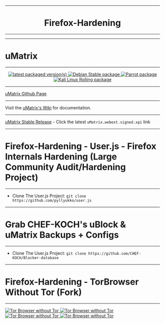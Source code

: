 *** 

<h1 align="center">
    Firefox-Hardening
</h1>

*** 




***
# uMatrix
***


<p align="center">
    <a href="https://repology.org/project/umatrix/versions">
        <img src="https://repology.org/badge/latest-versions/umatrix.svg" alt="latest packaged version(s)">
    </a>
    <a href="https://repology.org/project/umatrix/versions">
        <img src="https://repology.org/badge/version-for-repo/debian_stable/umatrix.svg" alt="Debian Stable package">
    </a>
    <a href="https://repology.org/project/umatrix/versions">
        <img src="https://repology.org/badge/version-for-repo/parrot/umatrix.svg" alt="Parrot package">
    </a>
    <a href="https://repology.org/project/umatrix/versions">
        <img src="https://repology.org/badge/version-for-repo/kali_rolling/umatrix.svg" alt="Kali Linux Rolling package">
    </a>
</p>


___
[uMatrix Github Page](https://github.com/gorhill/uMatrix)
___
Visit the [uMatrix's Wiki](https://github.com/gorhill/uMatrix/wiki) for documentation.
___
[uMatrix Stable Release](https://github.com/gorhill/uMatrix/releases) - Click the latest `uMatrix.webext.signed.xpi` link


***
# Firefox-Hardening - User.js - Firefox Internals Hardening (Large Community Audit/Hardening Project)
***
 * Clone The User.js Project: `git clone https://github.com/pyllyukko/user.js`


***
# Grab CHEF-KOCH's uBlock & uMatrix Backups + Configs
***
 * Clone The User.js Project: `git clone https://github.com/CHEF-KOCH/Blocker-database`



***
# Firefox-Hardening - TorBrowser Without Tor (Fork)
***
<a href="https://www.whonix.org/wiki/Tor_Browser_without_Tor">
   <img src="https://img.shields.io/badge/Firefox--Hardening-Tor%20Browser%20without%20Tor-blueviolet?style=flat&logo=tails" alt="Tor Browser without Tor">
</a>
<a href="https://www.whonix.org/wiki/Tor_Browser_without_Tor">
   <img src="https://img.shields.io/badge/Firefox--Hardening-Tor%20Browser%20without%20Tor-blueviolet?style=flat&logo=tor" alt="Tor Browser without Tor">
</a>
<br>
<a href="https://www.whonix.org/wiki/Tor_Browser_without_Tor">
   <img src="https://img.shields.io/badge/Firefox--Hardening-Tor%20Browser%20without%20Tor-blueviolet?style=for-the-badge&logo=tails" alt="Tor Browser without Tor">
</a>
<a href="https://www.whonix.org/wiki/Tor_Browser_without_Tor">
   <img src="https://img.shields.io/badge/Firefox--Hardening-Tor%20Browser%20without%20Tor-blueviolet?style=for-the-badge&logo=tor" alt="Tor Browser without Tor">
</a>


